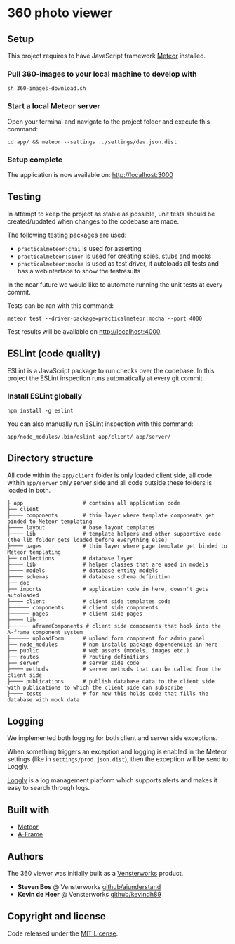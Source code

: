 # 360 photo viewer

## Setup

This project requires to have JavaScript framework [Meteor](https://www.meteor.com/install) installed.

### Pull 360-images to your local machine to develop with

```
sh 360-images-download.sh
```

### Start a local Meteor server

Open your terminal and navigate to the project folder and execute this command:
```
cd app/ && meteor --settings ../settings/dev.json.dist
```

### Setup complete

The application is now available on: [http://localhost:3000](http://localhost:3000)


## Testing

In attempt to keep the project as stable as possible, unit tests should be created/updated when changes to the codebase are made.

The following testing packages are used:

* ``practicalmeteor:chai`` is used for asserting
* ``practicalmeteor:sinon`` is used for creating spies, stubs and mocks
* ``practicalmeteor:mocha`` is used as test driver, it autoloads all tests and has a webinterface to show the testresults

In the near future we would like to automate running the unit tests at every commit.

Tests can be ran with this command:

```
meteor test --driver-package=practicalmeteor:mocha --port 4000
```

Test results will be available on [http://localhost:4000](http://localhost:4000).


## ESLint (code quality)

ESLint is a JavaScript package to run checks over the codebase. In this project the ESLint inspection runs automatically at every git commit.

### Install ESLint globally

```
npm install -g eslint
```

You can also manually run ESLint inspection with this command:

```
app/node_modules/.bin/eslint app/client/ app/server/
```

## Directory structure

All code within the ``app/client`` folder is only loaded client side, all code within ``app/server`` only server side and all code outside these folders is loaded in both.
    
    ├ app                   # contains all application code
    ├── client               
    ├──── components        # thin layer where template components get binded to Meteor templating
    ├──── layout            # base layout templates
    ├──── lib               # template helpers and other supportive code (the lib folder gets loaded before everything else)
    ├──── pages             # thin layer where page template get binded to Meteor templating
    ├── collections         # database layer
    ├──── lib               # helper classes that are used in models
    ├──── models            # database entity models
    ├──── schemas           # database schema definition
    ├── doc
    ├── imports             # application code in here, doesn't gets autoloaded
    ├──── client            # client side templates code
    ├────── components      # client side components
    ├────── pages           # client side pages
    ├──── lib
    ├────── aframeComponents # client side components that hook into the A-frame component system
    ├────── uploadForm      # upload form component for admin panel
    ├── node_modules        # npm installs package dependencies in here
    ├── public              # web assets (models, images etc.)
    ├── routes              # routing definitions
    ├── server              # server side code
    ├──── methods           # server methods that can be called from the client side
    ├──── publications      # publish database data to the client side with publications to which the client side can subscribe
    ├──── tests             # for now this holds code that fills the database with mock data
    
## Logging

We implemented both logging for both client and server side exceptions.

When something triggers an exception and logging is enabled in the Meteor settings (like in ``settings/prod.json.dist``), then the exception will be send to Loggly.

[Loggly](http://www.loggly.com) is a log management platform which supports alerts and makes it easy to search through logs.

## Built with

* [Meteor](https://github.com/meteor/meteor)
* [A-Frame](https://github.com/aframevr/aframe)


## Authors

The 360 viewer was initially built as a [Vensterworks](http://www.vensterworks.com) product.

* __Steven Bos__ @ Vensterworks [github/aiunderstand](https://github.com/aiunderstand)
* __Kevin de Heer__ @ Vensterworks [github/kevindh89](https://github.com/kevindh89)


## Copyright and license

Code released under the [MIT License](https://github.com/kevindh89/360-viewer/blob/master/LICENSE).
